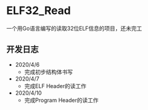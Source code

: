 # ELF32_Read
一个用Go语言编写的读取32位ELF信息的项目，还未完工

## 开发日志

- 2020/4/6
  - 完成初步结构体书写
- 2020/4/7
  - 完成ELF Header的读工作
- 2020/4/10
  - 完成Program Header的读工作